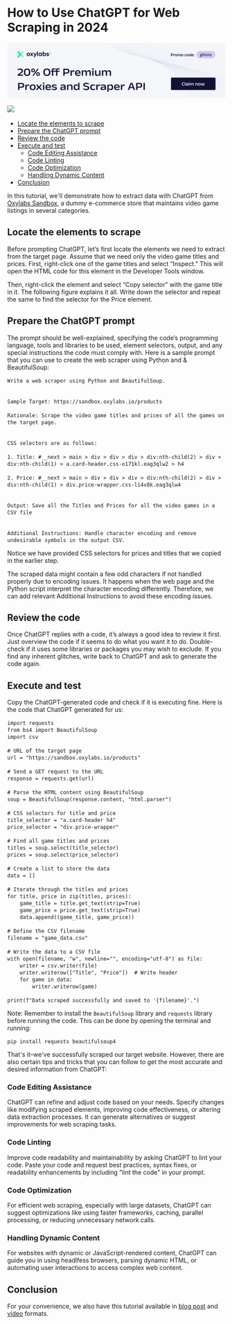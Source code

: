 # How to Use ChatGPT for Web Scraping in 2024

[![Oxylabs promo code](https://raw.githubusercontent.com/oxylabs/product-integrations/refs/heads/master/Affiliate-Universal-1090x275.png)](https://oxylabs.io/pages/gitoxy?utm_source=877&utm_medium=affiliate&groupid=877&utm_content=chat-gpt-scraping-github&transaction_id=102f49063ab94276ae8f116d224b67)

[![](https://dcbadge.vercel.app/api/server/eWsVUJrnG5)](https://discord.gg/Pds3gBmKMH)

 * [Locate the elements to scrape](#locate-the-elements-to-scrape)
  * [Prepare the ChatGPT prompt](#prepare-the-chatgpt-prompt)
  * [Review the code](#review-the-code)
  * [Execute and test](#execute-and-test)
    + [Code Editing Assistance](#code-editing-assistance)
    + [Code Linting](#code-linting)
    + [Code Optimization](#code-optimization)
    + [Handling Dynamic Content](#handling-dynamic-content)
  * [Conclusion](#conclusion)

In this tutorial, we'll demonstrate how to extract data with ChatGPT from [Oxylabs Sandbox](https://sandbox.oxylabs.io/products), a dummy e-commerce store that maintains video game listings in several categories. 

## Locate the elements to scrape 

Before prompting ChatGPT, let’s first locate the elements we need to extract from the target page. Assume that we need only the video game titles and prices. First, right-click one of the game titles and select “Inspect.” This will open the HTML code for this element in the Developer Tools window.

Then, right-click the element and select “Copy selector” with the game title in it. The following figure explains it all. Write down the selector and repeat the same to find the selector for the Price element. 

## Prepare the ChatGPT prompt 

The prompt should be well-explained, specifying the code’s programming language, tools and libraries to be used, element selectors, output, and any special instructions the code must comply with. Here is a sample prompt that you can use to create the web scraper using Python and & BeautifulSoup:

```
Write a web scraper using Python and BeautifulSoup.


Sample Target: https://sandbox.oxylabs.io/products 

Rationale: Scrape the video game titles and prices of all the games on the target page.


CSS selectors are as follows:

1. Title: #__next > main > div > div > div > div:nth-child(2) > div > div:nth-child(1) > a.card-header.css-o171kl.eag3qlw2 > h4

2. Price: #__next > main > div > div > div > div:nth-child(2) > div > div:nth-child(1) > div.price-wrapper.css-li4v8k.eag3qlw4


Output: Save all the Titles and Prices for all the video games in a CSV file


Additional Instructions: Handle character encoding and remove undesirable symbols in the output CSV.
```

Notice we have provided CSS selectors for prices and titles that we copied in the earlier step. 

The scraped data might contain a few odd characters if not handled properly due to encoding issues. It happens when the web page and the Python script interpret the character encoding differently. Therefore, we can add relevant Additional Instructions to avoid these encoding issues. 

## Review the code

Once ChatGPT replies with a code, it’s always a good idea to review it first. Just overview the code if it seems to do what you want it to do. Double-check if it uses some libraries or packages you may wish to exclude. If you find any inherent glitches, write back to ChatGPT and ask to generate the code again.

## Execute and test 

Copy the ChatGPT-generated code and check if it is executing fine. Here is the code that ChatGPT generated for us:

```
import requests
from bs4 import BeautifulSoup
import csv

# URL of the target page
url = "https://sandbox.oxylabs.io/products"

# Send a GET request to the URL
response = requests.get(url)

# Parse the HTML content using BeautifulSoup
soup = BeautifulSoup(response.content, "html.parser")

# CSS selectors for title and price
title_selector = "a.card-header h4"
price_selector = "div.price-wrapper"

# Find all game titles and prices
titles = soup.select(title_selector)
prices = soup.select(price_selector)

# Create a list to store the data
data = []

# Iterate through the titles and prices
for title, price in zip(titles, prices):
    game_title = title.get_text(strip=True)
    game_price = price.get_text(strip=True)
    data.append((game_title, game_price))

# Define the CSV filename
filename = "game_data.csv"

# Write the data to a CSV file
with open(filename, "w", newline="", encoding="utf-8") as file:
    writer = csv.writer(file)
    writer.writerow(["Title", "Price"])  # Write header
    for game in data:
        writer.writerow(game)

print(f"Data scraped successfully and saved to '{filename}'.")
```

Note: Remember to install the `BeautifulSoup` library and  `requests` library before running the code. This can be done by opening the terminal and running:

```
pip install requests beautifulsoup4
```

That's it–we've successfully scraped our target website. However, there are also certain tips and tricks that you can follow to get the most accurate and desired information from ChatGPT: 

### Code Editing Assistance
ChatGPT can refine and adjust code based on your needs. Specify changes like modifying scraped elements, improving code effectiveness, or altering data extraction processes. It can generate alternatives or suggest improvements for web scraping tasks.

### Code Linting
Improve code readability and maintainability by asking ChatGPT to lint your code. Paste your code and request best practices, syntax fixes, or readability enhancements by including "lint the code" in your prompt.

### Code Optimization
For efficient web scraping, especially with large datasets, ChatGPT can suggest optimizations like using faster frameworks, caching, parallel processing, or reducing unnecessary network calls.

### Handling Dynamic Content
For websites with dynamic or JavaScript-rendered content, ChatGPT can guide you in using headlfess browsers, parsing dynamic HTML, or automating user interactions to access complex web content.

## Conclusion 

For your convenience, we also have this tutorial available in [blog post](https://oxylabs.io/blog/chatgpt-web-scraping) and [video](https://www.youtube.com/watch?v=AUEjBzLJlE4) formats. 

 
